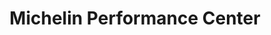 ---
title: "Michelin Performance Center"
url: /ciudad-autonoma-de-buenos-aires/michelin-performance-center/
shop: neumáticos
---